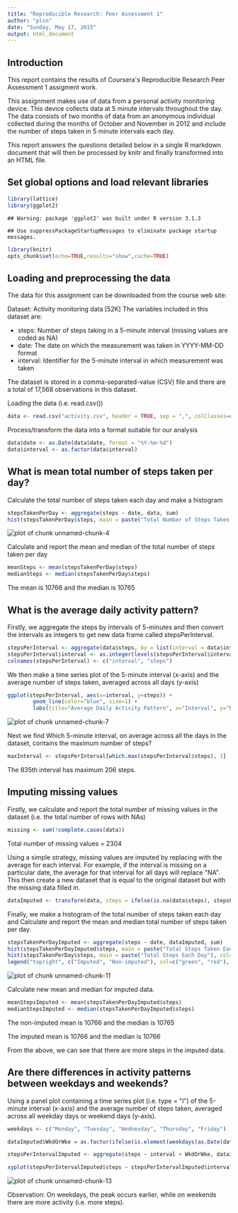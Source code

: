 ```yaml
---
title: "Reproducible Research: Peer Assessment 1"
author: "plsn"
date: "Sunday, May 17, 2015"
output: html_document
---
```


## Introduction
This report contains the results of Coursera's Reproducible Research Peer Assessment 1 assigment work.

This assignment makes use of data from a personal activity monitoring device. This device collects data at 5 minute intervals throughout the day. The data consists of two months of data from an anonymous individual collected during the months of October and November in 2012 and include the number of steps taken in 5 minute intervals each day.

This report answers the questions detailed below in a single R markdown document that will then be processed by knitr and finally transformed into an HTML file.


## Set global options and load relevant libraries


```r
library(lattice)
library(ggplot2)
```

```
## Warning: package 'ggplot2' was built under R version 3.1.3
```

```
## Use suppressPackageStartupMessages to eliminate package startup messages.
```

```r
library(knitr)
opts_chunk$set(echo=TRUE,results="show",cache=TRUE)
```

## Loading and preprocessing the data

The data for this assignment can be downloaded from the course web site:

Dataset: Activity monitoring data [52K]
The variables included in this dataset are:

* steps: Number of steps taking in a 5-minute interval (missing values are coded as NA)
* date: The date on which the measurement was taken in YYYY-MM-DD format
* interval: Identifier for the 5-minute interval in which measurement was taken

The dataset is stored in a comma-separated-value (CSV) file and there are a total of 17,568 observations in this dataset.

Loading the data (i.e. read.csv())

```r
data <- read.csv("activity.csv", header = TRUE, sep = ",", colClasses=c("numeric", "character", "numeric"))
```

Process/transform the data into a format suitable for our analysis

```r
data$date <- as.Date(data$date, format = "%Y-%m-%d")
data$interval <- as.factor(data$interval)
```

## What is mean total number of steps taken per day?
Calculate the total number of steps taken each day and make a histogram

```r
stepsTakenPerDay <- aggregate(steps ~ date, data, sum)
hist(stepsTakenPerDay$steps, main = paste("Total Number of Steps Taken Each Day"), col="red", xlab="Number of Steps", ylab="Number of Days")
```

![plot of chunk unnamed-chunk-4](figure/unnamed-chunk-4-1.png) 

Calculate and report the mean and median of the total number of steps taken per day


```r
meanSteps <- mean(stepsTakenPerDay$steps)
medianSteps <- median(stepsTakenPerDay$steps)
```

The mean is 10766 and the median is 10765


## What is the average daily activity pattern?

Firstly, we aggregate the steps by intervals of 5-minutes and then convert the intervals as integers to get new data frame called stepsPerInterval.


```r
stepsPerInterval <- aggregate(data$steps, by = list(interval = data$interval), FUN=mean, na.rm=TRUE)
stepsPerInterval$interval <- as.integer(levels(stepsPerInterval$interval)[stepsPerInterval$interval])
colnames(stepsPerInterval) <- c("interval", "steps")
```

We then make a time series plot of the 5-minute interval (x-axis) and the average number of steps taken, averaged across all days (y-axis)


```r
ggplot(stepsPerInterval, aes(x=interval, y=steps)) +   
        geom_line(color="blue", size=1) +  
        labs(title="Average Daily Activity Pattern", x="Interval", y="Number of steps")
```

![plot of chunk unnamed-chunk-7](figure/unnamed-chunk-7-1.png) 

Next we find Which 5-minute interval, on average across all the days in the dataset, contains the maximum number of steps?


```r
maxInterval <- stepsPerInterval[which.max(stepsPerInterval$steps), 1]
```

The 835th interval has maximum 206 steps.


## Imputing missing values
Firstly, we calculate and report the total number of missing values in the dataset (i.e. the total number of rows with NAs)

```r
missing <- sum(!complete.cases(data))
```
Total number of missing values = 2304

Using a simple strategy, missing values are imputed by replacing with the average for each interval. For example, if the interval is missing on a particular date, the average for that interval for all days will replace "NA". This then create a new dataset that is equal to the original dataset but with the missing data filled in.


```r
dataImputed <- transform(data, steps = ifelse(is.na(data$steps), stepsPerInterval$steps[match(data$interval, stepsPerInterval$interval)], data$steps))
```

Finally, we make a histogram of the total number of steps taken each day and Calculate and report the mean and median total number of steps taken per day.


```r
stepsTakenPerDayImputed <- aggregate(steps ~ date, dataImputed, sum)
hist(stepsTakenPerDayImputed$steps, main = paste("Total Steps Taken Each Day"), col="green", xlab="Number of Steps")
hist(stepsTakenPerDay$steps, main = paste("Total Steps Each Day"), col="red", xlab="Number of Steps", add=T)
legend("topright", c("Imputed", "Non-imputed"), col=c("green", "red"), lwd=5)
```

![plot of chunk unnamed-chunk-11](figure/unnamed-chunk-11-1.png) 

Calculate new mean and median for imputed data.

```r
meanStepsImputed <- mean(stepsTakenPerDayImputed$steps)
medianStepsImputed <- median(stepsTakenPerDayImputed$steps)
```
The non-imputed mean is 10766 and the median is 10765

The imputed mean is 10766 and the median is 10766

From the above, we can see that there are more steps in the imputed data.


## Are there differences in activity patterns between weekdays and weekends?
Using a panel plot containing a time series plot (i.e. type = "l") of the 5-minute interval (x-axis) and the average number of steps taken, averaged across all weekday days or weekend days (y-axis).


```r
weekdays <- c("Monday", "Tuesday", "Wednesday", "Thursday", "Friday")

dataImputed$WkdOrWke = as.factor(ifelse(is.element(weekdays(as.Date(dataImputed$date)),weekdays), "Weekday", "Weekend"))

stepsPerIntervalImputed <- aggregate(steps ~ interval + WkdOrWke, dataImputed, mean)

xyplot(stepsPerIntervalImputed$steps ~ stepsPerIntervalImputed$interval|stepsPerIntervalImputed$WkdOrWke, main="Average Steps Taken per Day by Interval",xlab="Interval", ylab="Steps",layout=c(1,2), type="l")
```

![plot of chunk unnamed-chunk-13](figure/unnamed-chunk-13-1.png) 


Observation: On weekdays, the peak occurs earlier, while on weekends there are more activity (i.e. more steps).
